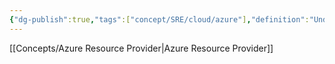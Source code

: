 ```yaml
---
{"dg-publish":true,"tags":["concept/SRE/cloud/azure"],"definition":"Under this namespace you will find most of the resources around running applications","permalink":"/concepts/microsoft-compute/","dgPassFrontmatter":true}
---
```


[[Concepts/Azure Resource Provider\|Azure Resource Provider]]
